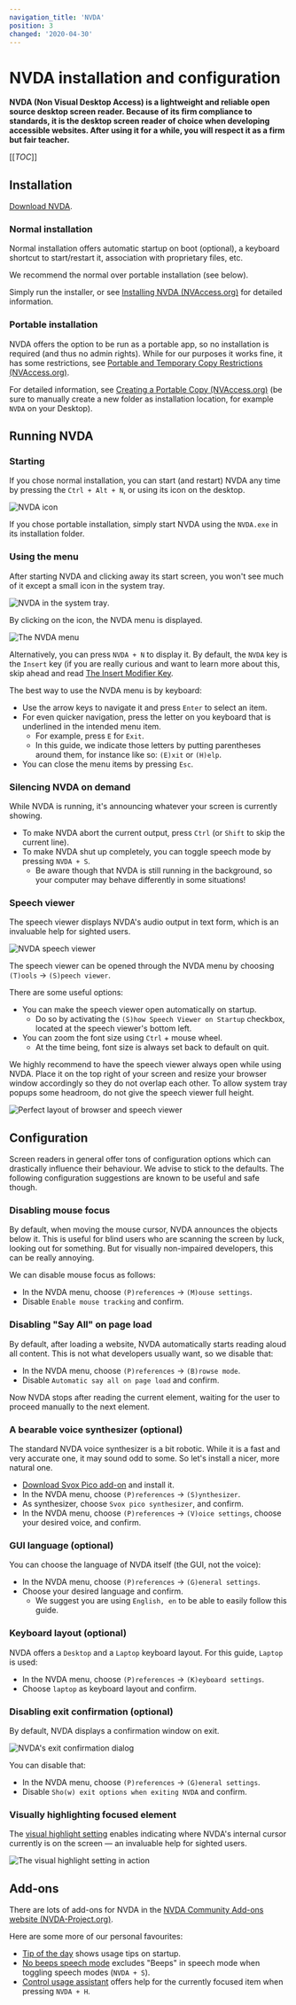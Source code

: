 ```yaml
---
navigation_title: 'NVDA'
position: 3
changed: '2020-04-30'
---
```


# NVDA installation and configuration

**NVDA (Non Visual Desktop Access) is a lightweight and reliable open source desktop screen reader. Because of its firm compliance to standards, it is the desktop screen reader of choice when developing accessible websites. After using it for a while, you will respect it as a firm but fair teacher.**

[[_TOC_]]

## Installation

[Download NVDA](http://www.nvaccess.org/download/).

### Normal installation

Normal installation offers automatic startup on boot (optional), a keyboard shortcut to start/restart it, association with proprietary files, etc.

We recommend the normal over portable installation (see below).

Simply run the installer, or see [Installing NVDA (NVAccess.org)](http://www.nvaccess.org/files/nvda/documentation/userGuide.html?#toc11) for detailed information.

### Portable installation

NVDA offers the option to be run as a portable app, so no installation is required (and thus no admin rights). While for our purposes it works fine, it has some restrictions, see [Portable and Temporary Copy Restrictions (NVAccess.org)](http://www.nvaccess.org/files/nvda/documentation/userGuide.html?#toc10).

For detailed information, see [Creating a Portable Copy (NVAccess.org)](http://www.nvaccess.org/files/nvda/documentation/userGuide.html?#toc15) (be sure to manually create a new folder as installation location, for example `NVDA` on your Desktop).

## Running NVDA

### Starting

If you chose normal installation, you can start (and restart) NVDA any time by pressing the `Ctrl + Alt + N`, or using its icon on the desktop.

![NVDA icon](_media/nvda-icon.png)

If you chose portable installation, simply start NVDA using the `NVDA.exe` in its installation folder.

### Using the menu

After starting NVDA and clicking away its start screen, you won't see much of it except a small icon in the system tray.

![NVDA in the system tray](_media/nvda-in-the-system-tray.png).

By clicking on the icon, the NVDA menu is displayed.

![The NVDA menu](_media/the-nvda-menu.png)

Alternatively, you can press `NVDA + N` to display it. By default, the `NVDA` key is the `Insert` key (if you are really curious and want to learn more about this, skip ahead and read [The Insert Modifier Key](/knowledge/screen-readers/desktop/insert-modifier-key).

The best way to use the NVDA menu is by keyboard:

- Use the arrow keys to navigate it and press `Enter` to select an item.
- For even quicker navigation, press the letter on you keyboard that is underlined in the intended menu item.
  - For example, press `E` for `Exit`.
  - In this guide, we indicate those letters by putting parentheses around them, for instance like so: `(E)xit` or `(H)elp`.
- You can close the menu items by pressing `Esc`.

### Silencing NVDA on demand

While NVDA is running, it's announcing whatever your screen is currently showing.

- To make NVDA abort the current output, press `Ctrl` (or `Shift` to skip the current line).
- To make NVDA shut up completely, you can toggle speech mode by pressing `NVDA + S`.
  - Be aware though that NVDA is still running in the background, so your computer may behave differently in some situations!

### Speech viewer

The speech viewer displays NVDA's audio output in text form, which is an invaluable help for sighted users.

![NVDA speech viewer](_media/nvda-speech-viewer.png)

The speech viewer can be opened through the NVDA menu by choosing `(T)ools` → `(S)peech viewer`.

There are some useful options:

- You can make the speech viewer open automatically on startup.
  - Do so by activating the `(S)how Speech Viewer on Startup` checkbox, located at the speech viewer's bottom left.
- You can zoom the font size using `Ctrl` + mouse wheel.
  - At the time being, font size is always set back to default on quit.

We highly recommend to have the speech viewer always open while using NVDA. Place it on the top right of your screen and resize your browser window accordingly so they do not overlap each other. To allow system tray popups some headroom, do not give the speech viewer full height.

![Perfect layout of browser and speech viewer](_media/perfect-layout-of-browser-and-speech-viewer.png)

## Configuration

Screen readers in general offer tons of configuration options which can drastically influence their behaviour. We advise to stick to the defaults. The following configuration suggestions are known to be useful and safe though.

### Disabling mouse focus

By default, when moving the mouse cursor, NVDA announces the objects below it. This is useful for blind users who are scanning the screen by luck, looking out for something. But for visually non-impaired developers, this can be really annoying.

We can disable mouse focus as follows:

- In the NVDA menu, choose `(P)references` -> `(M)ouse settings`.
- Disable `Enable mouse tracking` and confirm.

### Disabling "Say All" on page load

By default, after loading a website, NVDA automatically starts reading aloud all content. This is not what developers usually want, so we disable that:

- In the NVDA menu, choose `(P)references` → `(B)rowse mode`.
- Disable `Automatic say all on page load` and confirm.

Now NVDA stops after reading the current element, waiting for the user to proceed manually to the next element.

### A bearable voice synthesizer (optional)

The standard NVDA voice synthesizer is a bit robotic. While it is a fast and very accurate one, it may sound odd to some. So let's install a nicer, more natural one.

- [Download Svox Pico add-on](http://files.nvaccess.org/nvda-addons/svox-pico-2.0.nvda-addon) and install it.
- In the NVDA menu, choose `(P)references` → `(S)ynthesizer`.
- As synthesizer, choose `Svox pico synthesizer`, and confirm.
- In the NVDA menu, choose `(P)references` → `(V)oice settings`, choose your desired voice, and confirm.

### GUI language (optional)

You can choose the language of NVDA itself (the GUI, not the voice):

- In the NVDA menu, choose `(P)references` → `(G)eneral settings`.
- Choose your desired language and confirm.
  - We suggest you are using `English, en` to be able to easily follow this guide.

### Keyboard layout (optional)

NVDA offers a `Desktop` and a `Laptop` keyboard layout. For this guide, `Laptop` is used:

- In the NVDA menu, choose `(P)references` → `(K)eyboard settings`.
- Choose `laptop` as keyboard layout and confirm.

### Disabling exit confirmation (optional)

By default, NVDA displays a confirmation window on exit.

![NVDA's exit confirmation dialog](_media/nvdas-exit-confirmation-dialog.png)

You can disable that:

- In the NVDA menu, choose `(P)references` → `(G)eneral settings`.
- Disable `Sho(w) exit options when exiting NVDA` and confirm.

### Visually highlighting focused element

The [visual highlight setting](https://www.nvaccess.org/files/nvda/documentation/userGuide.html#VisionFocusHighlight) enables indicating where NVDA's internal cursor currently is on the screen — an invaluable help for sighted users.

![The visual highlight setting in action](_media/nvda-focus-highlighting.png)

## Add-ons

There are lots of add-ons for NVDA in the [NVDA Community Add-ons website (NVDA-Project.org)](https://addons.nvda-project.org/index.en.html).

Here are some more of our personal favourites:

- [Tip of the day](http://addons.nvda-project.org/addons/tipOfTheDay.en.html) shows usage tips on startup.
- [No beeps speech mode](http://addons.nvda-project.org/addons/noBeepsSpeechMode.en.html) excludes "Beeps" in speech mode when toggling speech modes (`NVDA + S`).
- [Control usage assistant](http://addons.nvda-project.org/addons/controlUsageAssistant.en.html) offers help for the currently focused item when pressing `NVDA + H`.
